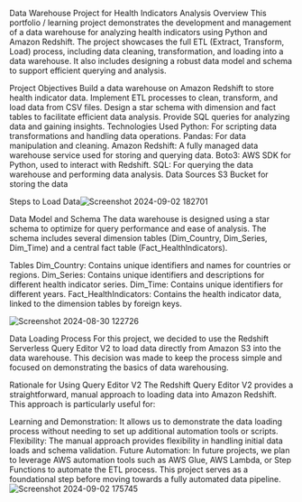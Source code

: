 Data Warehouse Project for Health Indicators Analysis
Overview
This portfolio / learning project demonstrates the development and management of a data warehouse for analyzing health indicators using Python and Amazon Redshift. The project showcases the full ETL (Extract, Transform, Load) process, including data cleaning, transformation, and loading into a data warehouse. It also includes designing a robust data model and schema to support efficient querying and analysis.

Project Objectives
Build a data warehouse on Amazon Redshift to store health indicator data.
Implement ETL processes to clean, transform, and load data from CSV files.
Design a star schema with dimension and fact tables to facilitate efficient data analysis.
Provide SQL queries for analyzing data and gaining insights.
Technologies Used
Python: For scripting data transformations and handling data operations.
Pandas: For data manipulation and cleaning.
Amazon Redshift: A fully managed data warehouse service used for storing and querying data.
Boto3: AWS SDK for Python, used to interact with Redshift.
SQL: For querying the data warehouse and performing data analysis.
Data Sources
S3 Bucket for storing the data

Steps to Load Data![Screenshot 2024-09-02 182701](https://github.com/user-attachments/assets/8d30a891-568f-4569-a58e-1912446f11cc)


Data Model and Schema
The data warehouse is designed using a star schema to optimize for query performance and ease of analysis. The schema includes several dimension tables (Dim_Country, Dim_Series, Dim_Time) and a central fact table (Fact_HealthIndicators).


Tables
Dim_Country: Contains unique identifiers and names for countries or regions.
Dim_Series: Contains unique identifiers and descriptions for different health indicator series.
Dim_Time: Contains unique identifiers for different years.
Fact_HealthIndicators: Contains the health indicator data, linked to the dimension tables by foreign keys.

![Screenshot 2024-08-30 122726](https://github.com/user-attachments/assets/06319bd6-e4eb-4cd8-83e7-09b1f8cdfa4f)


Data Loading Process
For this project, we decided to use the Redshift Serverless Query Editor V2 to load data directly from Amazon S3 into the data warehouse. This decision was made to keep the process simple and focused on demonstrating the basics of data warehousing.

Rationale for Using Query Editor V2
The Redshift Query Editor V2 provides a straightforward, manual approach to loading data into Amazon Redshift. This approach is particularly useful for:

Learning and Demonstration: It allows us to demonstrate the data loading process without needing to set up additional automation tools or scripts.
Flexibility: The manual approach provides flexibility in handling initial data loads and schema validation.
Future Automation: In future projects, we plan to leverage AWS automation tools such as AWS Glue, AWS Lambda, or Step Functions to automate the ETL process. This project serves as a foundational step before moving towards a fully automated data pipeline.
![Screenshot 2024-09-02 175745](https://github.com/user-attachments/assets/7fb3b78b-b8f2-41bf-b855-f816f645263c)
